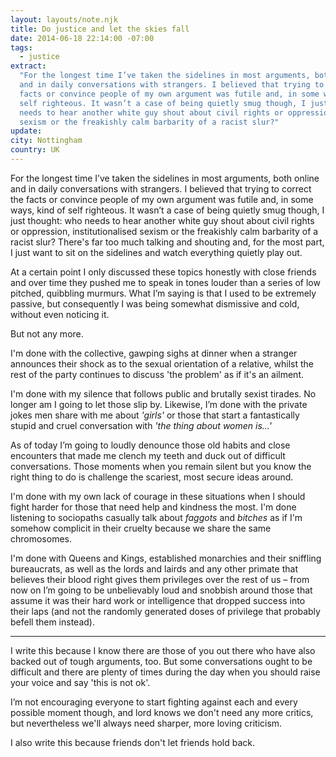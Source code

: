```yaml
---
layout: layouts/note.njk
title: Do justice and let the skies fall
date: 2014-06-18 22:14:00 -07:00
tags:
  - justice
extract:
  "For the longest time I’ve taken the sidelines in most arguments, both online
  and in daily conversations with strangers. I believed that trying to correct the
  facts or convince people of my own argument was futile and, in some ways, kind of
  self righteous. It wasn’t a case of being quietly smug though, I just thought: who
  needs to hear another white guy shout about civil rights or oppression, institutionalised
  sexism or the freakishly calm barbarity of a racist slur?"
update:
city: Nottingham
country: UK
---
```


For the longest time I’ve taken the sidelines in most arguments, both online and in daily conversations with strangers. I believed that trying to correct the facts or convince people of my own argument was futile and, in some ways, kind of self righteous. It wasn’t a case of being quietly smug though, I just thought: who needs to hear another white guy shout about civil rights or oppression, institutionalised sexism or the freakishly calm barbarity of a racist slur? There's far too much talking and shouting and, for the most part, I just want to sit on the sidelines and watch everything quietly play out.

At a certain point I only discussed these topics honestly with close friends and over time they pushed me to speak in tones louder than a series of low pitched, quibbling murmurs. What I’m saying is that I used to be extremely passive, but consequently I was being somewhat dismissive and cold, without even noticing it.

But not any more.

I'm done with the collective, gawping sighs at dinner when a stranger announces their shock as to the sexual orientation of a relative, whilst the rest of the party continues to discuss 'the problem' as if it's an ailment.

I'm done with my silence that follows public and brutally sexist tirades. No longer am I going to let those slip by. Likewise, I’m done with the private jokes men share with me about _'girls'_ or those that start a fantastically stupid and cruel conversation with _'the thing about women is...'_

As of today I’m going to loudly denounce those old habits and close encounters that made me clench my teeth and duck out of difficult conversations. Those moments when you remain silent but you know the right thing to do is challenge the scariest, most secure ideas around.

I'm done with my own lack of courage in these situations when I should fight harder for those that need help and kindness the most. I'm done listening to sociopaths casually talk about _faggots_ and _bitches_ as if I'm somehow complicit in their cruelty because we share the same chromosomes.

I'm done with Queens and Kings, established monarchies and their sniffling bureaucrats, as well as the lords and lairds and any other primate that believes their blood right gives them privileges over the rest of us – from now on I’m going to be unbelievably loud and snobbish around those that assume it was their hard work or intelligence that dropped success into their laps (and not the randomly generated doses of privilege that probably befell them instead).

---

I write this because I know there are those of you out there who have also backed out of tough arguments, too. But some conversations ought to be difficult and there are plenty of times during the day when you should raise your voice and say 'this is not ok'.

I’m not encouraging everyone to start fighting against each and every possible moment though, and lord knows we don't need any more critics, but nevertheless we'll always need sharper, more loving criticism.

I also write this because friends don't let friends hold back.
